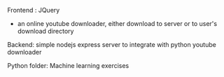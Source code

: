 Frontend : JQuery

- an online youtube downloader, either download to server or to user's download directory

Backend:
simple nodejs express server to integrate with python youtube downloader

Python folder:
Machine learning exercises
